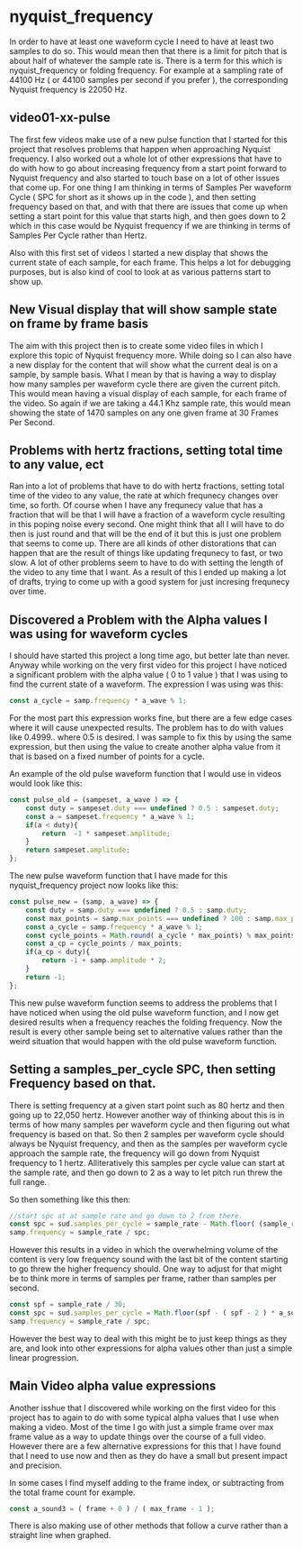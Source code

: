 # nyquist_frequency

In order to have at least one waveform cycle I need to have at least two samples to do so. This would mean then that there is a limit for pitch that is about half of whatever the sample rate is. There is a term for this which is nyquist\_frequency or folding frequency. For example at a sampling rate of 44100 Hz ( or 44100 samples per second if you prefer ),  the corresponding Nyquist frequency is 22050 Hz.

## video01-xx-pulse

The first few videos make use of a new pulse function that I started for this project that resolves problems that happen when approaching Nyquist frequency. I also worked out a whole lot of other expressions that have to do with how to go about increasing frequency from a start point forward to  Nyquist frequency and also started to touch base on a lot of other issues that come up. For one thing I am thinking in terms of Samples Per waveform Cycle \( SPC for short as it shows up in the code \), and then setting frequency based on that, and with that there are issues that come up when setting a start point for this value that starts high, and then goes down to 2 which in this case would be Nyquist frequency if we are thinking in terms of Samples Per Cycle rather than Hertz. 

Also with this first set of videos I started a new display that shows the current state of each sample, for each frame. This helps a lot for debugging purposes, but is also kind of cool to look at as various patterns start to show up.


## New Visual display that will show sample state on frame by frame basis

The aim with this project then is to create some video files in which I explore this topic of  Nyquist frequency  more. While doing so I can also have a new display for the content that will show what the current deal is on a sample, by sample basis. What I mean by that is having a way to display how many samples per waveform cycle there are given the current pitch. This would mean having a visual display of each sample, for each frame of the video. So again if we are taking a 44.1 Khz sample rate, this would mean showing the state of 1470 samples on any one given frame at 30 Frames Per Second.

## Problems with hertz fractions, setting total time to any value, ect

Ran into a lot of problems that have to do with hertz fractions, setting total time of the video to any value, the rate at which frequnecy changes over time, so forth. Of course when I have any frequnecy value that has a fraction that will be that I will have a fraction of a waveform cycle resulting in this poping noise every second. One might think that all I will have to do then is just round and that will be the end of it but this is just one problem that seems to come up. There are all kinds of other distorations that can happen that are the result of things like updating frequnecy to fast, or two slow. A lot of other problems seem to have to do with setting the length of the video to any time that I want. As a result of this I ended up making a lot of drafts, trying to come up with a good system for just incresing frequnecy over time.

 

## Discovered a Problem with the Alpha values I was using for waveform cycles

I should have started this project a long time ago, but better late than never. Anyway while working on the very first video for this project I have noticed a significant problem with the alpha value ( 0 to 1 value ) that I was using to find the current state of a waveform. The expression I was using was this:

```js
const a_cycle = samp.frequency * a_wave % 1;
```

For the most part this expression works fine, but there are a few edge cases where it will cause unexpected results. The problem has to do with values like 0.4999.. where 0.5 is desired. I was sample to fix this by using the same expression, but then using the value to create another alpha value from it that is based on a fixed number of points for a cycle.

An example of the old pulse waveform function that I would use in videos would look like this:

```js
const pulse_old = (sampeset, a_wave ) => {
    const duty = sampeset.duty === undefined ? 0.5 : sampeset.duty;
    const a = sampeset.frequency * a_wave % 1;
    if(a < duty){
        return  -1 * sampeset.amplitude;
    }
    return sampeset.amplitude;
};
```

The new pulse waveform function that I have made for this nyquist\_frequency project now looks like this:

```js
const pulse_new = (samp, a_wave) => {
    const duty = samp.duty === undefined ? 0.5 : samp.duty;
    const max_points = samp.max_points === undefined ? 100 : samp.max_points;
    const a_cycle = samp.frequency * a_wave % 1;
    const cycle_points = Math.round( a_cycle * max_points) % max_points;
    const a_cp = cycle_points / max_points;
    if(a_cp < duty){
        return -1 + samp.amplitude * 2;
    }
    return -1;
};
```

This new pulse waveform function seems to address the problems that I have noticed when using the old pulse waveform function, and I now get desired results when a frequency reaches the folding frequency. Now the result is every other sample being set to alternative values rather than the weird situation that would happen with the old pulse waveform function.

## Setting a samples\_per\_cycle SPC, then setting Frequency based on that.

There is setting frequency at a given start point such as 80 hertz and then going up to 22,050 hertz. However another way of thinking about this is in terms of how many samples per waveform cycle and then figuring out what frequency is based on that. So then 2 samples per waveform cycle should always be Nyquist frequency, and then as the samples per waveform cycle approach the sample rate, the frequency will go down from Nyquist frequency to 1 hertz. Alliteratively this samples per cycle value can start at the sample rate, and then go down to 2 as a way to let pitch run threw the full range.

So then something like this then:

```js
//start spc at at sample rate and go down to 2 from there.
const spc = sud.samples_per_cycle = sample_rate - Math.floor( (sample_rate - 1) * a_sound);
samp.frequency = sample_rate / spc;
```
However this results in a video in which the overwhelming volume of the content is very low frequency sound with the last bit of the content starting to go threw the higher frequency should. One way to adjust for that might be to think more in terms of samples per frame, rather than samples per second.

```js
const spf = sample_rate / 30;
const spc = sud.samples_per_cycle = Math.floor(spf - ( spf - 2 ) * a_sound );
samp.frequency = sample_rate / spc;
```

However the best way to deal with this might be to just keep things as they are, and look into other expressions for alpha values other than just a simple linear progression.


## Main Video alpha value expressions

Another isshue that I discovered while working on the first video for this project has to again to do with some typical alpha values that I use when making a video. Most of the time I go with just a simple frame over max frame value as a way to update things over the course of a full video. However there are a few alternative expressions for this that I have found that I need to use now and then as they do have a small but present impact and precision.

In some cases I find myself adding to the frame index, or subtracting from the total frame count for example.

```js
const a_sound3 = ( frame + 0 ) / ( max_frame - 1 );
```

There is also making use of other methods that follow a curve rather than a straight line when graphed.


